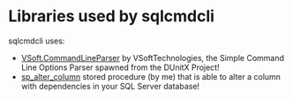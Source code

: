 # Libraries used by sqlcmdcli

sqlcmdcli uses:
* [VSoft.CommandLineParser](https://github.com/VSoftTechnologies/VSoft.CommandLineParser) by VSoftTechnologies, the Simple Command Line Options Parser spawned from the DUnitX Project!
* [sp_alter_column](https://github.com/segovoni/sp_alter_column) stored procedure (by me) that is able to alter a column with dependencies in your SQL Server database!
